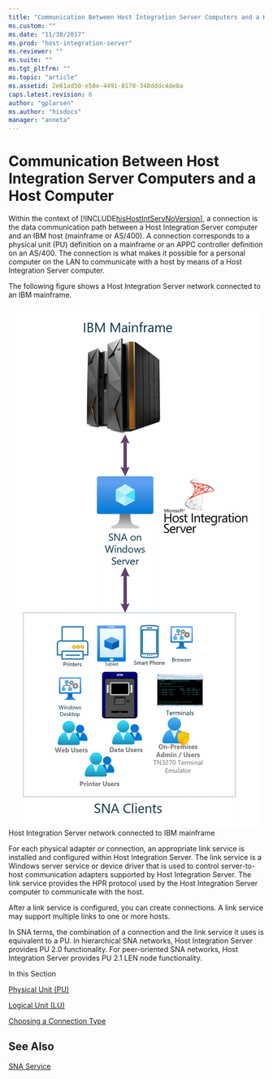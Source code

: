 ```yaml
---
title: "Communication Between Host Integration Server Computers and a Host Computer2 | Microsoft Docs"
ms.custom: ""
ms.date: "11/30/2017"
ms.prod: "host-integration-server"
ms.reviewer: ""
ms.suite: ""
ms.tgt_pltfrm: ""
ms.topic: "article"
ms.assetid: 2e61ad50-e58e-4491-8178-348dddc4de8a
caps.latest.revision: 6
author: "gplarsen"
ms.author: "hisdocs"
manager: "anneta"
---
```

# Communication Between Host Integration Server Computers and a Host Computer
Within the context of [!INCLUDE[hisHostIntServNoVersion](../includes/hishostintservnoversion-md.md)], a connection is the data communication path between a Host Integration Server computer and an IBM host (mainframe or AS/400). A connection corresponds to a physical unit (PU) definition on a mainframe or an APPC controller definition on an AS/400. The connection is what makes it possible for a personal computer on the LAN to communicate with a host by means of a Host Integration Server computer. 
  
 The following figure shows a Host Integration Server network connected to an IBM mainframe.  
  
 ![](../core/media/snas01.gif "snas01")  
Host Integration Server network connected to IBM mainframe  
  
 For each physical adapter or connection, an appropriate link service is installed and configured within Host Integration Server. The link service is a Windows server service or device driver that is used to control server-to-host communication adapters supported by Host Integration Server. The link service provides the HPR protocol used by the Host Integration Server computer to communicate with the host.  
  
 After a link service is configured, you can create connections. A link service may support multiple links to one or more hosts.  
  
 In SNA terms, the combination of a connection and the link service it uses is equivalent to a PU. In hierarchical SNA networks, Host Integration Server provides PU 2.0 functionality. For peer-oriented SNA networks, Host Integration Server provides PU 2.1 LEN node functionality.  
  
 In this Section  
  
 [Physical Unit (PU)](../core/physical-unit-pu-1.md)  
  
 [Logical Unit (LU)](../core/logical-unit-lu-1.md)  
  
 [Choosing a Connection Type](../core/choosing-a-connection-type1.md)  
  
## See Also  
 [SNA Service](../core/sna-service2.md)